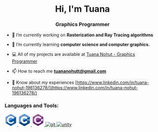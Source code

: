 <h1 align="center">Hi, I'm Tuana</h1>
<h3 align="center">Graphics Programmer</h3>

- 🔭 I’m currently working on **Rasterization and Ray Tracing algorithms**

- 🌱 I’m currently learning **computer science and computer graphics.**

- 💻 All of my projects are available at [Tuana Nohut - Graphics Programmer](https://tuananohut.github.io/)

- 📫 How to reach me **tuananohutt@gmail.com**

- 📄 Know about my experiences [https://www.linkedin.com/in/tuana-nohut-196136278/](https://www.linkedin.com/in/tuana-nohut-196136278/)

<h3 align="left">Languages and Tools:</h3>
<p align="left"> <a href="https://www.cprogramming.com/" target="_blank" rel="noreferrer"> <img src="https://raw.githubusercontent.com/devicons/devicon/master/icons/c/c-original.svg" alt="c" width="40" height="40"/> </a> <a href="https://www.w3schools.com/cpp/" target="_blank" rel="noreferrer"> <img src="https://raw.githubusercontent.com/devicons/devicon/master/icons/cplusplus/cplusplus-original.svg" alt="cplusplus" width="40" height="40"/> </a> <a href="https://www.w3schools.com/cs/" target="_blank" rel="noreferrer"> <img src="https://raw.githubusercontent.com/devicons/devicon/master/icons/csharp/csharp-original.svg" alt="csharp" width="40" height="40"/> </a> <a href="https://git-scm.com/" target="_blank" rel="noreferrer"> <img src="https://www.vectorlogo.zone/logos/git-scm/git-scm-icon.svg" alt="git" width="40" height="40"/> </a> <a href="https://unity.com/" target="_blank" rel="noreferrer"> <img src="https://www.vectorlogo.zone/logos/unity3d/unity3d-icon.svg" alt="unity" width="40" height="40"/> </a> </p>

